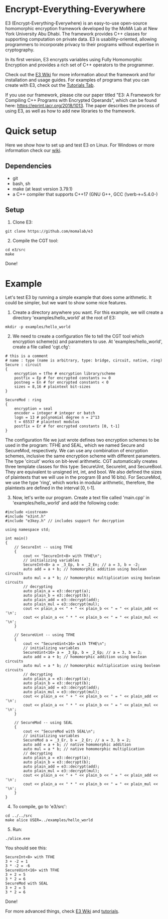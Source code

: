 # Encrypt-Everything-Everywhere
E3 (Encrypt-Everything-Everywhere) is an easy-to-use open-source homomorphic encryption framework developed by the MoMA Lab at New York University Abu Dhabi. The framework provides C++ classes for supporting computation on private data. E3 is usability-oriented, allowing programmers to incorporate privacy to their programs without expertise in cryptography.

In its first version, E3 encrypts variables using Fully Homomorphic Encryption and provides a rich set of C++ operators to the programmer.

Check out the [E3 Wiki](https://github.com/momalab/e3/wiki) for more information about the framework and for installation and usage guides. For examples of programs that you can create with E3, check out the [Tutorials Tab](./tutorials).

If you use our framework, please cite our paper titled "E3: A Framework for Compiling C++ Programs with Encrypted Operands", which can be found here: https://eprint.iacr.org/2018/1013. The paper describes the process of using E3, as well as how to add new libraries to the framework.

# Quick setup

Here we show how to set up and test E3 on Linux. For Windows or more information check our [wiki](https://github.com/momalab/e3/wiki).

## Dependencies

* git
* bash, sh
* make (at least version 3.79.1)
* a C++ compiler that supports C++17 (GNU G++, GCC (\verb->=5.4.0-)

## Setup

1. Clone E3:
```
git clone https://github.com/momalab/e3
```

2. Compile the CGT tool:
```
cd e3/src
make
```

Done!

# Example

Let's test E3 by running a simple example that does some arithmetic. It could be simpler, but we want to show some nice features.

1. Create a directory anywhere you want. For this example, we will create a directory 'examples/hello_world' at the root of E3:
```
mkdir -p examples/hello_world
```

2. We need to create a configuration file to tell the CGT tool which encryption scheme(s) and parameters to use. At 'examples/hello_world', create a file called 'cgt.cfg':
```
# this is a comment
# name : type (name is arbitrary, type: bridge, circuit, native, ring)
Secure : circuit
{
    encryption = tfhe # encryption library/scheme
    postfix = Ep # for encrypted constants >= 0
    postneg = En # for encrypted constants < 0
    sizes = 8,16 # plaintext bit-sizes
}

SecureMod : ring
{
    encryption = seal
    encoder = integer # integer or batch
    logn = 13 # polynomial degree n = 2^13
    t = 65537 # plaintext modulus
    postfix = Er # for encrypted constants [0, t-1]
}

```
The configuration file we just wrote defines two encryption schemes to be used in the program: TFHE and SEAL, which we named Secure and SecureMod, respectively. We can use any combination of encryption schemes, inclusive the same encryption scheme with different parameters.
The type 'circuit' works on bit-level arithmetic. CGT automatically creates three template classes for this type: SecureUint, SecureInt, and SecureBool. They are equivalent to unsigned int, int, and bool. We also defined the sizes of plaintexts that we will use in the program (8 and 16 bits).
For SecureMod, we use the type 'ring', which works in modular arithmetic, therefore, the plaintexts are defined in the interval [0, t-1].

3. Now, let's write our program. Create a text file called 'main.cpp' in 'examples/hello_world' and add the following code:
```
#include <iostream>
#include "e3int.h"
#include "e3key.h" // includes support for decryption

using namespace std;

int main()
{
    // SecureInt -- using TFHE
    {
        cout << "SecureInt<8> with TFHE\n";
        // initializing variables
        SecureInt<8> a = _3_Ep, b = _2_En; // a = 3, b = -2;
        auto add = a + b; // homomorphic addition using boolean circuits
        auto mul = a * b; // homomorphic multiplication using boolean circuits
        // decrypting
        auto plain_a = e3::decrypt(a);
        auto plain_b = e3::decrypt(b);
        auto plain_add = e3::decrypt(add);
        auto plain_mul = e3::decrypt(mul);
        cout << plain_a << " + " << plain_b << " = " << plain_add << '\n';
        cout << plain_a << " * " << plain_b << " = " << plain_mul << '\n';
    }

    // SecureUint -- using TFHE
    {
        cout << "SecureUint<16> with TFHE\n";
        // initializing variables
        SecureUint<16> a = _3_Ep, b = _2_Ep; // a = 3, b = 2;
        auto add = a + b; // homomorphic addition using boolean circuits
        auto mul = a * b; // homomorphic multiplication using boolean circuits
        // decrypting
        auto plain_a = e3::decrypt(a);
        auto plain_b = e3::decrypt(b);
        auto plain_add = e3::decrypt(add);
        auto plain_mul = e3::decrypt(mul);
        cout << plain_a << " + " << plain_b << " = " << plain_add << '\n';
        cout << plain_a << " * " << plain_b << " = " << plain_mul << '\n';
    }

    // SecureMod -- using SEAL
    {
        cout << "SecureMod with SEAL\n";
        // initializing variables
        SecureMod a = _3_Er, b = _2_Er; // a = 3, b = 2;
        auto add = a + b; // native homomorphic addition
        auto mul = a * b; // native homomorphic multiplication
        // decrypting
        auto plain_a = e3::decrypt(a);
        auto plain_b = e3::decrypt(b);
        auto plain_add = e3::decrypt(add);
        auto plain_mul = e3::decrypt(mul);
        cout << plain_a << " + " << plain_b << " = " << plain_add << '\n';
        cout << plain_a << " * " << plain_b << " = " << plain_mul << '\n';
    }
}

```

4. To compile, go to 'e3/src':
```
cd ../../src
make alice USER=../examples/hello_world
```

5. Run:
```
./alice.exe
```
You should see this:
```
SecureInt<8> with TFHE
3 + -2 = 1
3 * -2 = -6
SecureUint<16> with TFHE
3 + 2 = 5
3 * 2 = 6
SecureMod with SEAL
3 + 2 = 5
3 * 2 = 6
```

Done!

For more advanced things, check [E3 Wiki](https://github.com/momalab/e3/wiki) and [tutorials](./tutorials).
